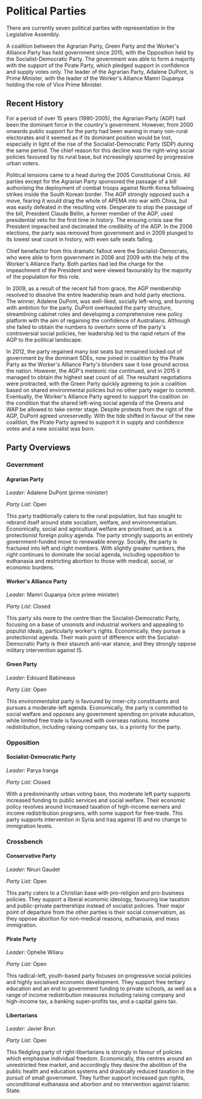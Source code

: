 # Political Parties

There are currently seven political parties with representation in the Legislative Assembly.

A coalition between the Agrarian Party, Green Party and the Worker's Alliance Party has held government since 2015, with the Opposition held by the Socialist-Democratic Party. The government was able to form a majority with the support of the Pirate Party, which pledged support in confidence and supply votes only. The leader of the Agrarian Party, Adalene DuPont, is Prime Minister, with the leader of the Worker's Alliance Mamri Gupanya holding the role of Vice Prime Minister.

## Recent History

For a period of over 15 years (1990-2005), the Agrarian Party (AGP) had been the dominant force in the country's government. However, from 2000 onwards public support for the party had been waning in many non-rural electorates and it seemed as if its dominant position would be lost, especially in light of the rise of the Socialist-Democratic Party (SDP) during the same period. The chief reason for this decline was the right-wing social policies favoured by its rural base, but increasingly spurned by progressive urban voters.

Political tensions came to a head during the 2005 Constitutional Crisis. All parties except for the Agrarian Party sponsored the passage of a bill authorising the deployment of combat troops against North Korea following strikes inside the South Korean border. The AGP strongly opposed such a move, fearing it would drag the whole of APEMA into war with China, but was easily defeated in the resulting vote. Desperate to stop the passage of the bill, President Claude Bellin, a former member of the AGP, used presidential veto for the first time in history. The ensuing crisis saw the President impeached and decimated the credibility of the AGP. In the 2006 elections, the party was removed from government and in 2009 plunged to its lowest seat count in history, with even safe seats falling.

Chief benefactor from this dramatic fallout were the Socialist-Democrats, who were able to form government in 2006 and 2009 with the help of the Worker's Alliance Party. Both parties had led the charge for the impeachment of the President and were viewed favourably by the majority of the population for this role.

In 2009, as a result of the recent fall from grace, the AGP membership resolved to dissolve the entire leadership team and hold party elections. The winner, Adalene DuPont, was well-liked, socially left-wing, and burning with ambition for the party. DuPont overhauled the party structure, streamlining cabinet roles and developing a comprehensive new policy platform with the aim of regaining the confidence of Australians. Although she failed to obtain the numbers to overturn some of the party's controversial social policies, her leadership led to the rapid return of the AGP to the political landscape.

In 2012, the party regained many lost seats but remained locked out of government by the dominant SDEs, now joined in coalition by the Pirate Party as the Worker's Alliance Party's blunders saw it lose ground across the nation. However, the AGP's meteoric rise continued, and in 2015 it managed to obtain the highest seat count of all. The resultant negotiations were protracted, with the Green Party quickly agreeing to join a coalition based on shared environmental policies but no other party eager to commit. Eventually, the Worker's Alliance Party agreed to support the coalition on the condition that the shared left-wing social agenda of the Greens and WAP be allowed to take center stage. Despite protests from the right of the AGP, DuPont agreed unreservedly. With the tide shifted in favour of the new coalition, the Pirate Party agreed to support it in supply and confidence votes and a new socialist was born.

## Party Overviews

### Government

#### Agrarian Party

_Leader:_ Adalene DuPont (prime minister)

_Party List:_ Open

This party traditionally caters to the rural population, but has sought to rebrand itself around state socialism, welfare, and environmentalism. Economically, social and agricultural welfare are prioritised, as is a protectionist foreign policy agenda. The party strongly supports an entirely government-funded move to renewable energy. Socially, the party is fractured into left and right members. With slightly greater numbers, the right continues to dominate the social agenda, including opposition to euthanasia and restricting abortion to those with medical, social, or economic burdens.

#### Worker's Alliance Party

_Leader:_ Mamri Gupanya (vice prime minister)

_Party List:_ Closed

This party sits more to the centre than the Socialist-Democratic Party, focusing on a base of unionists and industrial workers and appealing to populist ideals, particularly worker's rights. Economically, they pursue a protectionist agenda. Their main point of difference with the Socialist-Democratic Party is their staunch anti-war stance, and they strongly oppose military intervention against IS.

#### Green Party

_Leader:_ Edouard Babineaux

_Party List:_ Open

This environmentalist party is favoured by inner-city constituents and pursues a moderate-left agenda. Economically, the party is committed to social welfare and opposes any government spending on private education, while limited free trade is favoured with overseas nations. Income redistribution, including raising company tax, is a priority for the party.

### Opposition

#### Socialist-Democratic Party

_Leader:_ Parya Iranga

_Party List:_ Closed

With a predominantly urban voting base, this moderate left party supports increased funding to public services and social welfare. Their economic policy revolves around increased taxation of high-income earners and income redistribution programs, with some support for free-trade. This party supports intervention in Syria and Iraq against IS and no change to immigration levels.

### Crossbench

#### Conservative Party

_Leader:_ Nnuri Gaudet

_Party List:_ Open

This party caters to a Christian base with pro-religion and pro-business policies. They support a liberal economic ideology, favouring low taxation and public-private partnerships instead of socialist policies. Their major point of departure from the other parties is their social conservatism, as they oppose abortion for non-medical reasons, euthanasia, and mass immigration.

#### Pirate Party

_Leader:_ Ophelie Wilaru

_Party List:_ Open

This radical-left, youth-based party focuses on progressive social policies and highly socialised economic development. They support free tertiary education and an end to government funding to private schools, as well as a range of income redistribution measures including raising company and high-income tax, a banking super-profits tax, and a capital gains tax.

#### Libertarians

_Leader:_ Javier Brun

_Party List:_ Open

This fledgling party of right-libertarians is strongly in favour of policies which emphasise individual freedom. Economically, this centres around an unrestricted free market, and accordingly they desire the abolition of the public health and education systems and drastically reduced taxation in the pursuit of small government. They further support increased gun rights, unconditional euthanasia and abortion and no intervention against Islamic State.
